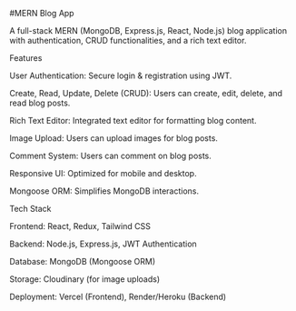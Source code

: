 #MERN Blog App

A full-stack MERN (MongoDB, Express.js, React, Node.js) blog application with authentication, CRUD functionalities, and a rich text editor.

Features

User Authentication: Secure login & registration using JWT.

Create, Read, Update, Delete (CRUD): Users can create, edit, delete, and read blog posts.

Rich Text Editor: Integrated text editor for formatting blog content.

Image Upload: Users can upload images for blog posts.

Comment System: Users can comment on blog posts.

Responsive UI: Optimized for mobile and desktop.

Mongoose ORM: Simplifies MongoDB interactions.

Tech Stack

Frontend: React, Redux, Tailwind CSS

Backend: Node.js, Express.js, JWT Authentication

Database: MongoDB (Mongoose ORM)

Storage: Cloudinary (for image uploads)

Deployment: Vercel (Frontend), Render/Heroku (Backend)
